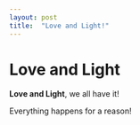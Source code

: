 ```yaml
---
layout: post
title:  "Love and Light!"
---
```


# Love and Light

**Love and Light**, we all have it!

Everything happens for a reason!
